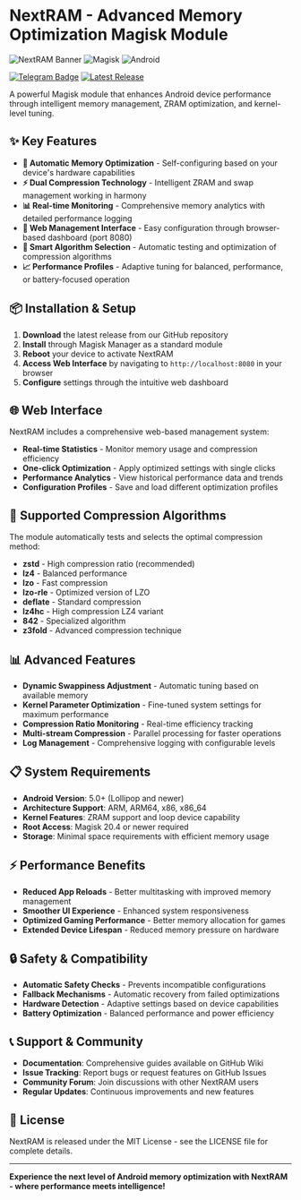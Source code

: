 # NextRAM - Advanced Memory Optimization Magisk Module

![NextRAM Banner](https://img.shields.io/badge/NextRAM-Smart%20Memory%20Optimization-blue?style=for-the-badge)
![Magisk](https://img.shields.io/badge/Magisk-20.4%2B-00B39B?style=for-the-badge&logo=android)
![Android](https://img.shields.io/badge/Android-9.0%2B-3DDC84?style=for-the-badge&logo=android)
<div id="badges">
  <a 
href="https://t.me/rexamm1t_channel"
><img src="https://img.shields.io/badge/Telegram-blue?style=for-the-badge&logo=telegram&logoColor=white" alt="Telegram Badge" /></a>
  <a href="https://github.com/Rexamm1t/NextRAM/releases/latest"><img src="https://img.shields.io/github/v/release/Rexamm1t/NextRAM" alt="Latest Release" /></a>
</div>

A powerful Magisk module that enhances Android device performance through intelligent memory management, ZRAM optimization, and kernel-level tuning.

## ✨ Key Features

- **🤖 Automatic Memory Optimization** - Self-configuring based on your device's hardware capabilities
- **⚡ Dual Compression Technology** - Intelligent ZRAM and swap management working in harmony
- **📊 Real-time Monitoring** - Comprehensive memory analytics with detailed performance logging
- **🔧 Web Management Interface** - Easy configuration through browser-based dashboard (port 8080)
- **🎯 Smart Algorithm Selection** - Automatic testing and optimization of compression algorithms
- **📈 Performance Profiles** - Adaptive tuning for balanced, performance, or battery-focused operation

## 📦 Installation & Setup

1. **Download** the latest release from our GitHub repository
2. **Install** through Magisk Manager as a standard module
3. **Reboot** your device to activate NextRAM
4. **Access Web Interface** by navigating to `http://localhost:8080` in your browser
5. **Configure** settings through the intuitive web dashboard

## 🌐 Web Interface

NextRAM includes a comprehensive web-based management system:

- **Real-time Statistics** - Monitor memory usage and compression efficiency
- **One-click Optimization** - Apply optimized settings with single clicks
- **Performance Analytics** - View historical performance data and trends
- **Configuration Profiles** - Save and load different optimization profiles

## 🔧 Supported Compression Algorithms

The module automatically tests and selects the optimal compression method:

- **zstd** - High compression ratio (recommended)
- **lz4** - Balanced performance
- **lzo** - Fast compression
- **lzo-rle** - Optimized version of LZO
- **deflate** - Standard compression
- **lz4hc** - High compression LZ4 variant
- **842** - Specialized algorithm
- **z3fold** - Advanced compression technique

## 📊 Advanced Features

- **Dynamic Swappiness Adjustment** - Automatic tuning based on available memory
- **Kernel Parameter Optimization** - Fine-tuned system settings for maximum performance
- **Compression Ratio Monitoring** - Real-time efficiency tracking
- **Multi-stream Compression** - Parallel processing for faster operations
- **Log Management** - Comprehensive logging with configurable levels

## 📋 System Requirements

- **Android Version**: 5.0+ (Lollipop and newer)
- **Architecture Support**: ARM, ARM64, x86, x86_64
- **Kernel Features**: ZRAM support and loop device capability
- **Root Access**: Magisk 20.4 or newer required
- **Storage**: Minimal space requirements with efficient memory usage

## ⚡ Performance Benefits

- **Reduced App Reloads** - Better multitasking with improved memory management
- **Smoother UI Experience** - Enhanced system responsiveness
- **Optimized Gaming Performance** - Better memory allocation for games
- **Extended Device Lifespan** - Reduced memory pressure on hardware

## 🔒 Safety & Compatibility

- **Automatic Safety Checks** - Prevents incompatible configurations
- **Fallback Mechanisms** - Automatic recovery from failed optimizations
- **Hardware Detection** - Adaptive settings based on device capabilities
- **Battery Optimization** - Balanced performance and power efficiency

## 📞 Support & Community

- **Documentation**: Comprehensive guides available on GitHub Wiki
- **Issue Tracking**: Report bugs or request features on GitHub Issues
- **Community Forum**: Join discussions with other NextRAM users
- **Regular Updates**: Continuous improvements and new features

## 📄 License

NextRAM is released under the MIT License - see the LICENSE file for complete details.

---

**Experience the next level of Android memory optimization with NextRAM - where performance meets intelligence!**